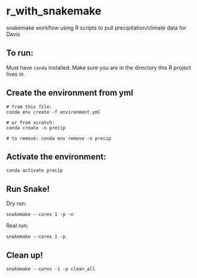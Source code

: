 # r_with_snakemake

snakemake workflow using R scripts to pull precipitation/climate data for Davis

## To run:

Must have `conda` installed. Make sure you are in the directory this R project lives in.

## Create the environment from yml

```
# from this file:
conda env create -f environment.yml

# or from scratch:
conda create -n precip

# to remove: conda env remove -n precip

```

## Activate the environment:

```
conda activate precip
```

## Run Snake!

Dry run: 

```
snakemake --cores 1 -p -n 
```

Real run:
```
snakemake --cores 1 -p
```

## Clean up!

`snakemake --cores -1 -p clean_all`